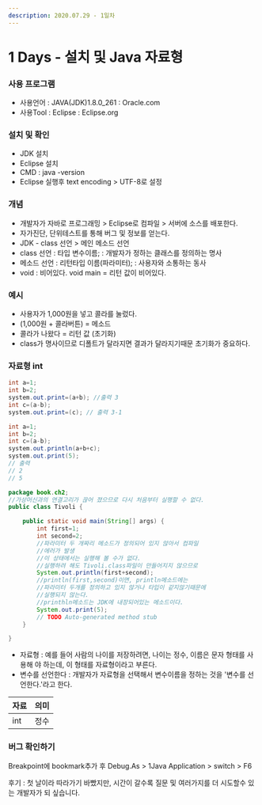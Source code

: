 ```yaml
---
description: 2020.07.29 - 1일차
---
```


# 1 Days - 설치 및 Java 자료형

### 사용 프로그램

* 사용언어 : JAVA\(JDK\)1.8.0\_261 : Oracle.com
* 사용Tool : Eclipse : Eclipse.org

### 설치 및 확인

* JDK 설치
* Eclipse 설치
* CMD : java -version
* Eclipse 실행후 text encoding &gt; UTF-8로 설정

### 개념

* 개발자가 자바로 프로그래밍 &gt; Eclipse로 컴파일 &gt; 서버에 소스를 배포한다.
* 자가진단, 단위테스트를 통해 버그 및 정보를 얻는다.
* JDK - class 선언 &gt; 메인 메소드 선언
* class 선언 : 타입 변수이름;  : 개발자가 정하는 클래스를 정의하는 명사
* 메소드 선언 : 리턴타입 이름\(파라미터\); : 사용자와 소통하는 동사
* void : 비어있다. void main = 리턴 값이 비어있다.

### 예시

* 사용자가 1,000원을 넣고 콜라를 눌렀다.
* \(1,000원 + 콜라버튼\)  = 메소드
* 콜라가 나왔다 = 리턴 값 \(초기화\)
* class가 명사이므로 디폴트가 달라지면 결과가 달라지기때문 초기화가 중요하다.

### 자료형 int

```java
int a=1;
int b=2;
system.out.print=(a+b); //출력 3
int c=(a-b);
system.out.print=(c); // 출력 3-1
```

```java
int a=1;
int b=2;
int c=(a-b);
system.out.println(a+b+c); 
system.out.print(5);
// 출력
// 2
// 5
```

```java
package book.ch2;
//가상머신과의 연결고리가 끊어 졌으므로 다시 처음부터 실행할 수 없다.
public class Tivoli {

	public static void main(String[] args) {
		int first=1;
		int second=2;
		//파라미터 두 개짜리 메소드가 정의되어 있지 않아서 컴파일 
		//에러가 발생
		//이 상태에서는 실행해 볼 수가 없다. 
		//실행하려 해도 Tivoli.class파일이 만들어지지 않으므로
		System.out.println(first+second);
		//println(first,second)이면, println메소드에는 
		//파라미터 두개를 정의하고 있지 않거나 타입이 같지않기때문에 
		//실행되지 않는다.
		//printhln메소드는 JDK에 내장되어있는 메소드이다.
		System.out.print(5);
		// TODO Auto-generated method stub
	}

}

```

* 자료형 : 예를 들어 사람의 나이를 저장하려면, 나이는 정수, 이름은 문자 형태를 사용해  야 하는데, 이 형태를 자료형이라고 부른다. 
* 변수를 선언한다 : 개발자가 자료형을 선택해서 변수이름을 정하는 것을 '변수를 선언한다.'라고 한다.

| 자료 | 의미 |
| :--- | :--- |
| int | 정수 |

### 버그 확인하기

Breakpoint에 bookmark추가 후 Debug.As &gt; 1Java Application &gt; switch &gt; F6

후기 : 첫 날이라 따라가기 바빴지만, 시간이 갈수록 질문 및 여러가지를 더 시도할수 있는 개발자가 되 싶습니다.

